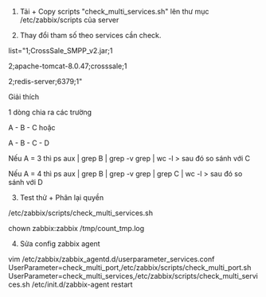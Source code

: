 1. Tải + Copy scripts "check_multi_services.sh" lên thư mục /etc/zabbix/scripts của server

2. Thay đổi tham số theo services cần check.

list="1;CrossSale_SMPP_v2.jar;1

2;apache-tomcat-8.0.47;crosssale;1

2;redis-server;6379;1" 

Giải thích

1 dòng chia ra các trường

A - B - C hoặc

A - B - C - D

Nếu A = 3 thì ps aux | grep B | grep -v grep | wc -l > sau đó so sánh với C

Nếu A = 4 thì ps aux | grep B | grep -v grep | grep C | wc -l > sau đó so sánh với D

3. Test thử + Phân lại quyền

/etc/zabbix/scripts/check_multi_services.sh

chown zabbix:zabbix /tmp/count_tmp.log

4. Sửa config zabbix agent

vim /etc/zabbix/zabbix_agentd.d/userparameter_services.conf
UserParameter=check_multi_port,/etc/zabbix/scripts/check_multi_port.sh
UserParameter=check_multi_services,/etc/zabbix/scripts/check_multi_services.sh
/etc/init.d/zabbix-agent restart
